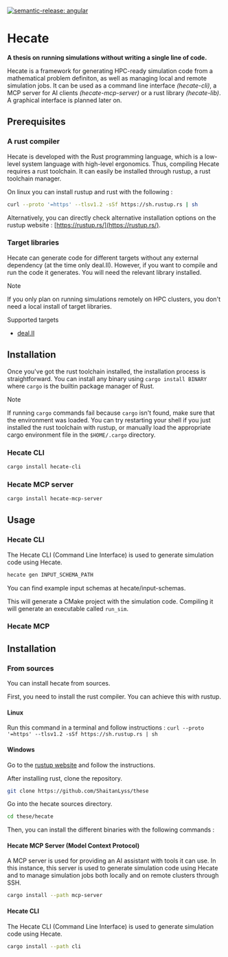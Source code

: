 [![semantic-release: angular](https://img.shields.io/badge/semantic--release-angular-e10079?logo=semantic-release)](https://github.com/semantic-release/semantic-release)

# Hecate
**A thesis on running simulations without writing a single line of code.**

Hecate is a framework for generating HPC-ready simulation code from a mathematical problem definiton, as well as managing local and remote simulation jobs. It can be used as a command line interface *(hecate-cli)*, a MCP server for AI clients *(hecate-mcp-server)* or a rust library *(hecate-lib)*. A graphical interface is planned later on.

## Prerequisites
### A rust compiler
Hecate is developed with the Rust programming language, which is a low-level system language with high-level ergonomics. Thus, compiling Hecate requires a rust toolchain. It can easily be installed through rustup, a rust toolchain manager.

On linux you can install rustup and rust with the following :
```bash
curl --proto '=https' --tlsv1.2 -sSf https://sh.rustup.rs | sh
```

Alternatively, you can directly check alternative installation options on the rustup website : [https://rustup.rs/](https://rustup.rs/).

### Target libraries
Hecate can generate code for different targets without any external dependency (at the time only deal.II). However, if you want to compile and run the code it generates. You will need the relevant library installed. 

> [!NOTE]  
> If you only plan on running simulations remotely on HPC clusters, you don't need a local install of target libraries.

Supported targets
- [deal.II](https://www.dealii.org/)

## Installation
Once you've got the rust toolchain installed, the installation process is straightforward. You can install any binary using `cargo install BINARY` where `cargo` is the builtin package manager of Rust.

> [!NOTE]
> If running `cargo` commands fail because `cargo` isn't found, make sure that the environment was loaded. You can try restarting your shell if you just installed the rust toolchain with rustup, or manually load the appropriate cargo environment file in the `$HOME/.cargo` directory.

### Hecate CLI
```bash
cargo install hecate-cli
```

### Hecate MCP server
```bash
cargo install hecate-mcp-server
```


## Usage
### Hecate CLI
The Hecate CLI (Command Line Interface) is used to generate simulation code using Hecate.

```bash
hecate gen INPUT_SCHEMA_PATH
```

You can find example input schemas at hecate/input-schemas.

This will generate a CMake project with the simulation code.
Compiling it will generate an executable called `run_sim`.

### Hecate MCP

## Installation 
### From sources
You can install hecate from sources.

First, you need to install the rust compiler. You can achieve this with rustup.

#### Linux
Run this command in a terminal and follow instructions :
`curl --proto '=https' --tlsv1.2 -sSf https://sh.rustup.rs | sh`

#### Windows
Go to the [rustup website](https://rustup.rs/) and follow the instructions.

After installing rust, clone the repository.
```bash
git clone https://github.com/ShaitanLyss/these
```

Go into the hecate sources directory.
```bash
cd these/hecate
```

Then, you can install the different binaries with the following commands :

#### Hecate MCP Server (Model Context Protocol)
A MCP server is used for providing an AI assistant with tools it can use. In this instance, this server
is used to generate simulation code using Hecate and to manage simulation jobs both locally and on remote clusters through SSH.

```bash
cargo install --path mcp-server
```

#### Hecate CLI
The Hecate CLI (Command Line Interface) is used to generate simulation code using Hecate.
```bash
cargo install --path cli
```

